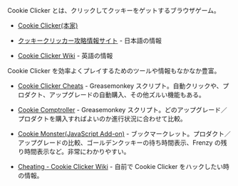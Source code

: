 Cookie Clicker とは、クリックしてクッキーをゲットするブラウザゲーム。

- [Cookie Clicker(本家)](http://orteil.dashnet.org/cookieclicker/)

- [クッキークリッカー攻略情報サイト](http://クッキークリッカー攻略.com/) - 日本語の情報
- [Cookie Clicker Wiki](http://cookieclicker.wikia.com/wiki/Cookie_Clicker_Wiki) - 英語の情報

Cookie Clicker を効率よくプレイするためのツールや情報もなかなか豊富。

- [Cookie Clicker Cheats](http://userscripts.org/scripts/show/176985) - Greasemonkey スクリプト。自動クリックや、プロダクト、アップグレードの自動購入、その他ズルい機能もある。
- [Cookie Comptroller](http://userscripts.org/scripts/show/177907) - Greasemonkey スクリプト。どのアップグレード／プロダクトを購入すればよいのか進行状況に合わせて比較。
- [Cookie Monster(JavaScript Add-on)](http://cookieclicker.wikia.com/wiki/Cookie_Monster_%28JavaScript_Add-on%29) - ブックマークレット。プロダクト／アップグレードの比較、ゴールデンクッキーの待ち時間表示、Frenzy の残り時間表示など。非常にわかりやすい。

- [Cheating - Cookie Clicker Wiki](http://cookieclicker.wikia.com/wiki/Cheating#UserScripts_for_GreaseMonkey_or_TamperMonkey) - 自前で Cookie Clicker をハックしたい時の情報。


